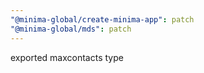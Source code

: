 ```yaml
---
"@minima-global/create-minima-app": patch
"@minima-global/mds": patch
---
```


exported maxcontacts type
